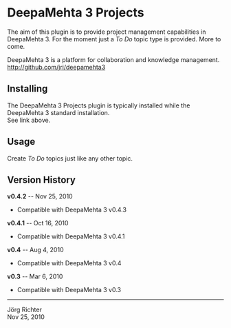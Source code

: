 
DeepaMehta 3 Projects
=====================

The aim of this plugin is to provide project management capabilities in DeepaMehta 3. For the moment just a *To Do* topic type is provided. More to come.

DeepaMehta 3 is a platform for collaboration and knowledge management.  
<http://github.com/jri/deepamehta3>


Installing
----------

The DeepaMehta 3 Projects plugin is typically installed while the DeepaMehta 3 standard installation.  
See link above.


Usage
-----

Create *To Do* topics just like any other topic.


Version History
---------------

**v0.4.2** -- Nov 25, 2010

* Compatible with DeepaMehta 3 v0.4.3

**v0.4.1** -- Oct 16, 2010

* Compatible with DeepaMehta 3 v0.4.1

**v0.4** -- Aug 4, 2010

* Compatible with DeepaMehta 3 v0.4

**v0.3** -- Mar 6, 2010

* Compatible with DeepaMehta 3 v0.3


------------
Jörg Richter  
Nov 25, 2010

